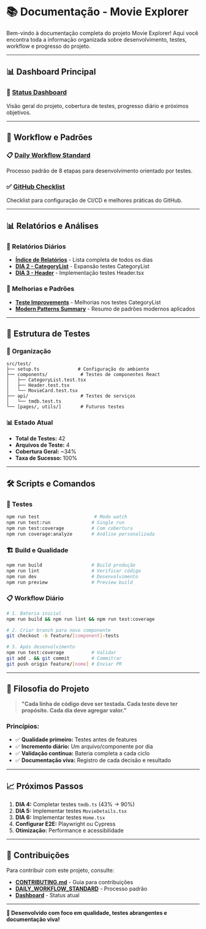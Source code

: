 # 📚 Documentação - Movie Explorer

Bem-vindo à documentação completa do projeto Movie Explorer! Aqui você encontra toda a informação organizada sobre desenvolvimento, testes, workflow e progresso do projeto.

---

## 📊 **Dashboard Principal**

### 🎯 **[Status Dashboard](dashboard/STATUS_DASHBOARD.md)**

Visão geral do projeto, cobertura de testes, progresso diário e próximos objetivos.

---

## 🔄 **Workflow e Padrões**

### 📋 **[Daily Workflow Standard](workflow/DAILY_WORKFLOW_STANDARD.md)**

Processo padrão de 8 etapas para desenvolvimento orientado por testes.

### ✅ **[GitHub Checklist](workflow/GITHUB_CHECKLIST.md)**

Checklist para configuração de CI/CD e melhores práticas do GitHub.

---

## 📊 **Relatórios e Análises**

### **📅 Relatórios Diários**

- **[Índice de Relatórios](reports/daily/DAILY_TEST_BATTERY_INDEX.md)** - Lista completa de todos os dias
- **[DIA 2 - CategoryList](reports/daily/DAILY_TEST_BATTERY_REPORT_DIA2.md)** - Expansão testes CategoryList
- **[DIA 3 - Header](reports/daily/DAILY_TEST_BATTERY_REPORT_DIA3.md)** - Implementação testes Header.tsx

### **🚀 Melhorias e Padrões**

- **[Teste Improvements](reports/improvements/TESTE_IMPROVEMENTS.md)** - Melhorias nos testes CategoryList
- **[Modern Patterns Summary](reports/improvements/MODERN_PATTERNS_SUMMARY.md)** - Resumo de padrões modernos aplicados

---

## 🧪 **Estrutura de Testes**

### **📁 Organização**

```
src/test/
├── setup.ts              # Configuração do ambiente
├── components/            # Testes de componentes React
│   ├── CategoryList.test.tsx
│   ├── Header.test.tsx
│   └── MovieCard.test.tsx
├── api/                   # Testes de serviços
│   └── tmdb.test.ts
└── [pages/, utils/]       # Futuros testes
```

### **📊 Estado Atual**

- **Total de Testes:** 42
- **Arquivos de Teste:** 4
- **Cobertura Geral:** ~34%
- **Taxa de Sucesso:** 100%

---

## 🛠️ **Scripts e Comandos**

### **🧪 Testes**

```bash
npm run test                    # Modo watch
npm run test:run               # Single run
npm run test:coverage          # Com cobertura
npm run coverage:analyze       # Análise personalizada
```

### **🏗️ Build e Qualidade**

```bash
npm run build                  # Build produção
npm run lint                   # Verificar código
npm run dev                    # Desenvolvimento
npm run preview                # Preview build
```

### **📋 Workflow Diário**

```bash
# 1. Bateria inicial
npm run build && npm run lint && npm run test:coverage

# 2. Criar branch para novo componente
git checkout -b feature/[component]-tests

# 3. Após desenvolvimento
npm run test:coverage          # Validar
git add . && git commit        # Commitrar
git push origin feature/[nome] # Enviar PR
```

---

## 🎯 **Filosofia do Projeto**

> **"Cada linha de código deve ser testada. Cada teste deve ter propósito. Cada dia deve agregar valor."**

### **Princípios:**

- ✅ **Qualidade primeiro:** Testes antes de features
- ✅ **Incremento diário:** Um arquivo/componente por dia
- ✅ **Validação contínua:** Bateria completa a cada ciclo
- ✅ **Documentação viva:** Registro de cada decisão e resultado

---

## 📈 **Próximos Passos**

1. **DIA 4:** Completar testes `tmdb.ts` (43% → 90%)
2. **DIA 5:** Implementar testes `MovieDetails.tsx`
3. **DIA 6:** Implementar testes `Home.tsx`
4. **Configurar E2E:** Playwright ou Cypress
5. **Otimização:** Performance e acessibilidade

---

## 🤝 **Contribuições**

Para contribuir com este projeto, consulte:

- **[CONTRIBUTING.md](../CONTRIBUTING.md)** - Guia para contribuições
- **[DAILY_WORKFLOW_STANDARD](workflow/DAILY_WORKFLOW_STANDARD.md)** - Processo padrão
- **[Dashboard](dashboard/STATUS_DASHBOARD.md)** - Status atual

---

**🚀 Desenvolvido com foco em qualidade, testes abrangentes e documentação viva!**
